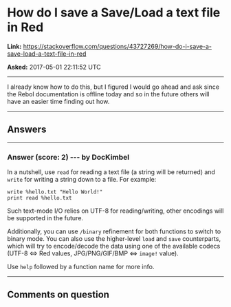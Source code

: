 # How do I save a Save/Load a text file in Red

**Link:**
<https://stackoverflow.com/questions/43727269/how-do-i-save-a-save-load-a-text-file-in-red>

**Asked:** 2017-05-01 22:11:52 UTC

------------------------------------------------------------------------

I already know how to do this, but I figured I would go ahead and ask
since the Rebol documentation is offline today and so in the future
others will have an easier time finding out how.

------------------------------------------------------------------------

## Answers

------------------------------------------------------------------------

### Answer (score: 2) --- by DocKimbel

In a nutshell, use `read` for reading a text file (a string will be
returned) and `write` for writing a string down to a file. For example:

    write %hello.txt "Hello World!"
    print read %hello.txt

Such text-mode I/O relies on UTF-8 for reading/writing, other encodings
will be supported in the future.

Additionally, you can use `/binary` refinement for both functions to
switch to binary mode. You can also use the higher-level `load` and
`save` counterparts, which will try to encode/decode the data using one
of the available codecs (UTF-8 \<=\> Red values, JPG/PNG/GIF/BMP \<=\>
`image!` value).

Use `help` followed by a function name for more info.

------------------------------------------------------------------------

## Comments on question
